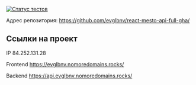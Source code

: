 [![Статус тестов](../../actions/workflows/tests.yml/badge.svg)](../../actions/workflows/tests.yml)

Адрес репозитория: https://github.com/evglbnv/react-mesto-api-full-gha/

## Ссылки на проект

IP 84.252.131.28

Frontend https://evglbnv.nomoredomains.rocks/

Backend https://api.evglbnv.nomoredomains.rocks/
